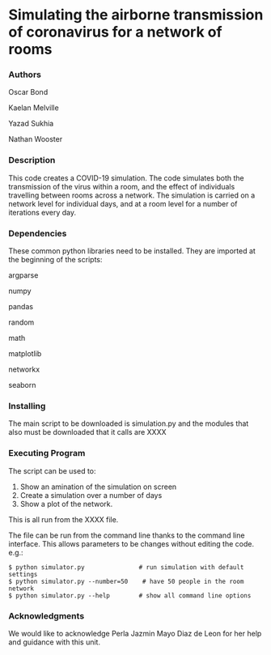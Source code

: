 # Simulating the airborne transmission of coronavirus for a network of rooms


### Authors

Oscar Bond

Kaelan Melville

Yazad Sukhia

Nathan Wooster


### Description

This code creates a COVID-19 simulation. The code simulates both the transmission of the virus within a room, and the effect of individuals 
travelling between rooms across a network. The simulation is carried on a network level for individual days, 
and at a room level for a number of iterations every day.


### Dependencies

These common python libraries need to be installed. They are imported at the beginning of the scripts:

argparse

numpy

pandas

random

math

matplotlib

networkx

seaborn


### Installing
The main script to be downloaded is simulation.py and the modules that also must be downloaded that it calls are XXXX


### Executing Program

The script can be used to:

1. Show an amination of the simulation on screen
2. Create a simulation over a number of days
3. Show a plot of the network.

This is all run from the XXXX file. 

The file can be run from the command line thanks to the command line 
interface. This allows parameters to be changes without editing the code. e.g.:

    $ python simulator.py               # run simulation with default settings
    $ python simulator.py --number=50    # have 50 people in the room network
    $ python simulator.py --help        # show all command line options

 
### Acknowledgments

We would like to acknowledge Perla Jazmin Mayo Diaz de Leon for her help and guidance with this unit.
